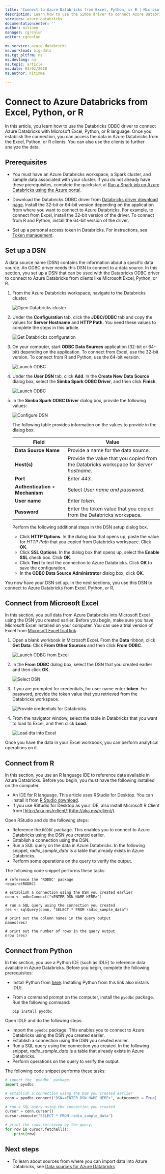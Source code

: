 ```yaml
---
title: 'Connect to Azure Databricks from Excel, Python, or R | Microsoft Docs'
description: Learn how to use the Simba driver to connect Azure Databricks to Excel, Python, or R.
services: azure-databricks
documentationcenter: ''
author: nitinme
manager: cgronlun
editor: cgronlun

ms.service: azure-databricks
ms.workload: big-data
ms.tgt_pltfrm: na
ms.devlang: na
ms.topic: article
ms.date: 03/02/2018
ms.author: nitinme

---
```


# Connect to Azure Databricks from Excel, Python, or R

In this article, you learn how to use the Databricks ODBC driver to connect Azure Databricks with Microsoft Excel, Python, or R language. Once you establish the connection, you can access the data in Azure Databricks from the Excel, Python, or R clients. You can also use the clients to further analyze the data. 

## Prerequisites

* You must have an Azure Databricks workspace, a Spark cluster, and sample data associated with your cluster. If you do not already have these prerequisites, complete the quickstart at [Run a Spark job on Azure Databricks using the Azure portal](quickstart-create-databricks-workspace-portal.md).

* Download the Databricks ODBC driver from [Databricks driver download page](https://databricks.com/spark/odbc-driver-download). Install the 32-bit or 64-bit version depending on the application from where you want to connect to Azure Databricks. For example, to connect from Excel, install the 32-bit version of the driver. To connect from R and Python, install the 64-bit version of the driver.

* Set up a personal access token in Databricks. For instructions, see [Token management](https://docs.azuredatabricks.net/api/latest/authentication.html#token-management).

## Set up a DSN

A data source name (DSN) contains the information about a specific data source. An ODBC driver needs this DSN to connect to a data source. In this section, you set up a DSN that can be used with the Databricks ODBC driver to connect to Azure Databricks from clients like Microsoft Excel, Python, or R.

1. From the Azure Databricks workspace, navigate to the Databricks cluster.

    ![Open Databricks cluster](./media/connect-databricks-excel-python-r/open-databricks-cluster.png "Open Databricks cluster")

2. Under the **Configuration** tab, click the **JDBC/ODBC** tab and copy the values for **Server Hostname** and **HTTP Path**. You need these values to complete the steps in this article.

    ![Get Databricks configuration](./media/connect-databricks-excel-python-r/get-databricks-jdbc-configuration.png "Get Databricks configuration")

3. On your computer, start **ODBC Data Sources** application (32-bit or 64-bit) depending on the application. To connect from Excel, use the 32-bit version. To connect from R and Python, use the 64-bit version.

    ![Launch ODBC](./media/connect-databricks-excel-python-r/launch-odbc-app.png "Launch ODBC app")

4. Under the **User DSN** tab, click **Add**. In the **Create New Data Source** dialog box, select the **Simba Spark ODBC Driver**, and then click **Finish**.

    ![Launch ODBC](./media/connect-databricks-excel-python-r/add-new-user-dsn.png "Launch ODBC app")

5. In the **Simba Spark ODBC Driver** dialog box, provide the following values:

    ![Configure DSN](./media/connect-databricks-excel-python-r/odbc-dsn-setup.png "Configure DSN")

    The following table provides information on the values to provide in the dialog box.
    
    |Field  | Value  |
    |---------|---------|
    |**Data Source Name**     | Provide a name for the data source.        |
    |**Host(s)**     | Provide the value that you copied from the Databricks workspace for *Server hostname*.        |
    |**Port**     | Enter *443*.        |
    |**Authentication** > **Mechanism**     | Select *User name and password*.        |
    |**User name**     | Enter *token*.        |
    |**Password**     | Enter the token value that you copied from the Databricks workspace. |
    
    Perform the following additional steps in the DSN setup dialog box.
    
    * Click **HTTP Options**. In the dialog box that opens up, paste the value for *HTTP Path* that you copied from Databricks workspace. Click **OK**.
    * Click **SSL Options**. In the dialog box that opens up, select the **Enable SSL** check box. Click **OK**.
    * Click **Test** to test the connection to Azure Databricks. Click **OK** to save the configuration.
    * In the **ODBC Data Source Administrator** dialog box, click **OK**.

You now have your DSN set up. In the next sections, you use this DSN to connect to Azure Databricks from Excel, Python, or R.

## Connect from Microsoft Excel

In this section, you pull data from Azure Databricks into Microsoft Excel using the DSN you created earlier. Before you begin, make sure you have Microsoft Excel installed on your computer. You can use a trial version of Excel from [Microsoft Excel trial link](https://products.office.com/excel).

1. Open a blank workbook in Microsoft Excel. From the **Data** ribbon, click **Get Data**. Click **From Other Sources** and then click **From ODBC**.

    ![Launch ODBC from Excel](./media/connect-databricks-excel-python-r/launch-odbc-from-excel.png "Launch ODBC from Excel")

2. In the **From ODBC** dialog box, select the DSN that you created earlier and then click **OK**.

    ![Select DSN](./media/connect-databricks-excel-python-r/excel-select-dsn.png "Select DSN")

3. If you are prompted for credentials, for user name enter **token**. For password, provide the token value that you retrieved from the Databricks workspace.

    ![Provide credentials for Databricks](./media/connect-databricks-excel-python-r/excel-databricks-token.png "Select DSN")

4. From the navigator window, select the table in Databricks that you want to load to Excel, and then click **Load**. 

    ![Load dta into Excel](./media/connect-databricks-excel-python-r/excel-load-data.png "Load dta into Excel")

Once you have the data in your Excel workbook, you can perform analytical operations on it.

## Connect from R

In this section, you use an R language IDE to reference data available in Azure Databricks. Before you begin, you must have the following installed on the computer.

* An IDE for R language. This article uses RStudio for Desktop. You can install it from [R Studio download](https://www.rstudio.com/products/rstudio/download/).
* If you use RStudio for Desktop as your IDE, also install Microsoft R Client from [http://aka.ms/rclient/](http://aka.ms/rclient/). 

Open RStudio and do the following steps:

- Reference the `RODBC` package. This enables you to connect to Azure Databricks using the DSN you created earlier.
- Establish a connection using the DSN.
- Run a SQL query on the data in Azure Databricks. In the following snippet, *radio_sample_data* is a table that already exists in Azure Databricks.
- Perform some operations on the query to verify the output. 

The following code snippet performs these tasks:

    # reference the 'RODBC' package
    require(RODBC)
    
    # establish a connection using the DSN you created earlier
    conn <- odbcConnect("<ENTER DSN NAME HERE>")
    
    # run a SQL query using the connection you created
    res <- sqlQuery(conn, "SELECT * FROM radio_sample_data")
    
    # print out the column names in the query output
    names(res) 
        
    # print out the number of rows in the query output
    nrow (res)

## Connect from Python

In this section, you use a Python IDE (such as IDLE) to reference data available in Azure Databricks. Before you begin, complete the following prerequisites:

* Install Python from [here](https://www.python.org/downloads/). Installing Python from this link also installs IDLE.

* From a command prompt on the computer, install the `pyodbc` package. Run the following command:

      pip install pyodbc

Open IDLE and do the following steps:

- Import the `pyodbc` package. This enables you to connect to Azure Databricks using the DSN you created earlier.
- Establish a connection using the DSN you created earlier.
-  Run a SQL query using the connection you created. In the following snippet, *radio_sample_data* is a table that already exists in Azure Databricks.
- Perform operations on the query to verify the output.

The following code snippet performs these tasks:

```python
# import the `pyodbc` package:
import pyodbc

# establish a connection using the DSN you created earlier
conn = pyodbc.connect("DSN=<ENTER DSN NAME HERE>", autocommit = True)

# run a SQL query using the connection you created
cursor = conn.cursor()
cursor.execute("SELECT * FROM radio_sample_data")

# print the rows retrieved by the query.
for row in cursor.fetchall():
    print(row)

```

## Next steps

* To learn about sources from where you can import data into Azure Databricks, see [Data sources for Azure Databricks](https://docs.azuredatabricks.net/spark/latest/data-sources/index.html#)


